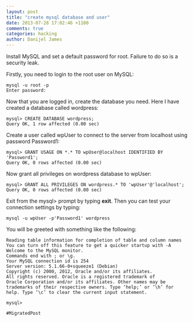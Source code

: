 ```yaml
---
layout: post
title: "create mysql database and user"
date: 2013-07-28 17:02:46 +1100
comments: true
categories: hacking
author: Danijel James
---
```

Install MySQL and set a default password for root. Failure to do so is a security leak.

Firstly, you need to login to the root user on MySQL:

    mysql -u root -p
    Enter password:

Now that you are logged in, create the database you need. Here I have created a database called wordpress:

    mysql> CREATE DATABASE wordpress;
    Query OK, 1 row affected (0.00 sec)

Create a user called wpUser to connect to the server from localhost using password Password1:

    mysql> GRANT USAGE ON *.* TO wpUser@localhost IDENTIFIED BY  'Password1';
    Query OK, 0 rows affected (0.00 sec)

Now grant all privileges on wordpress database to wpUser:

    mysql> GRANT ALL PRIVILEGES ON wordpress.* TO 'wpUser'@'localhost';
    Query OK, 0 rows affected (0.00 sec)

Exit from the mysql> prompt by typing **exit**. Then you can test your connection settings by typing:

    mysql -u wpUser -p'Password1' wordpress
    
You will be greeted with something like the following:


    Reading table information for completion of table and column names
    You can turn off this feature to get a quicker startup with -A
    Welcome to the MySQL monitor.
    Commands end with ; or \g.
    Your MySQL connection id is 254
    Server version: 5.1.66-0+squeeze1 (Debian)
    Copyright (c) 2000, 2012, Oracle and/or its affiliates.
    All rights reserved. Oracle is a registered trademark of
    Oracle Corporation and/or its affiliates. Other names may be
    trademarks of their respective owners. Type ‘help;’ or ‘\h’ for
    help. Type ‘\c’ to clear the current input statement.
    
    mysql>
    
`#MigratedPost`
